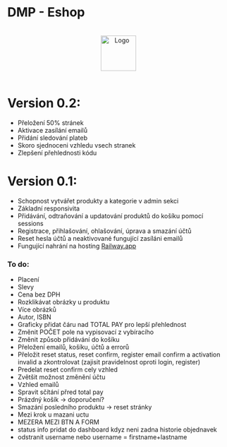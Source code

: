 # DMP - Eshop

<!-- PROJECT LOGO -->
<br />
<div align="center">
  <a href="https://github.com/othneildrew/Best-README-Template">
    <img src="" alt="Logo" width="80" height="80">
  </a>
</div>
<br />

# Version 0.2:
- Přeložení 50% stránek
- Aktivace zasílání emailů
- Přidání sledování plateb
- Skoro sjednoceni vzhledu vsech stranek
- Zlepšení přehlednosti kódu

# Version 0.1:
- Schopnost vytvářet produkty a kategorie v admin sekci
- Základní responsivita
- Přidávání, odtraňování a updatování produktů do košíku pomocí sessions
- Registrace, přihlašování, ohlašování, úprava a smazání účtů 
- Reset hesla účtů a neaktivované fungující zasíláni emailů
- Fungující nahrání na hosting <a href="https://web-production-c8c7.up.railway.app/">Railway.app</a>

### To do:
- Placení
- Slevy
- Cena bez DPH
- Rozklikávat obrázky u produktu
- Více obrázků
- Autor, ISBN
- Graficky přidat čáru nad TOTAL PAY pro lepší přehlednost
- Změnit POČET pole na vypisovací z vybíracího
- Změnit způsob přidávání do košíku
- Přeložení emailů, košíku, účtů a errorů
- Přeložit reset status, reset confirm, register email confirm a activation invalid a zkontrolovat (zajisit pravidelnost oproti login, register)
- Predelat reset confirm cely vzhled
- Zvětšit možnost změnění účtu
- Vzhled emailů
- Spravit sčítání přred total pay
- Prázdný košík -> doporučení?
- Smazání posledního produktu -> reset stránky
- Mezi krok u mazani uctu
- MEZERA MEZI BTN A FORM
- status info pridat do dashboard kdyz neni zadna historie objednavek
- odstranit username nebo username = firstname+lastname
